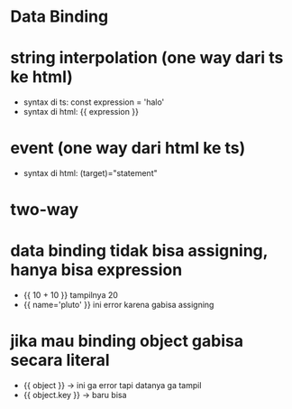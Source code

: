 # Data Binding

# string interpolation (one way dari ts ke html)
- syntax di ts: const expression = 'halo'
- syntax di html: {{ expression }}

# event (one way dari html ke ts)
- syntax di html: (target)="statement"	

# two-way

# data binding tidak bisa assigning, hanya bisa expression
- {{ 10 + 10 }} tampilnya 20
- {{ name='pluto' }} ini error karena gabisa assigning

# jika mau binding object gabisa secara literal
- {{ object }} -> ini ga error tapi datanya ga tampil
- {{ object.key }} -> baru bisa